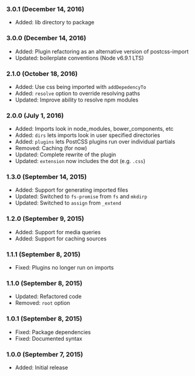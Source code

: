 ### 3.0.1 (December 14, 2016)

- Added: lib directory to package

### 3.0.0 (December 14, 2016)

- Added: Plugin refactoring as an alternative version of postcss-import
- Updated: boilerplate conventions (Node v6.9.1 LTS)

### 2.1.0 (October 18, 2016)

- Added: Use css being imported with `addDepedencyTo`
- Added: `resolve` option to override resolving paths
- Updated: Improve ability to resolve npm modules

### 2.0.0 (July 1, 2016)

- Added: Imports look in node_modules, bower_components, etc
- Added: `dirs` lets imports look in user specified directories
- Added: `plugins` lets PostCSS plugins run over individual partials
- Removed: Caching (for now)
- Updated: Complete rewrite of the plugin
- Updated: `extension` now includes the dot (e.g. `.css`)

### 1.3.0 (September 14, 2015)

- Added: Support for generating imported files
- Updated: Switched to `fs-promise` from `fs` and `mkdirp`
- Updated: Switched to `assign` from `_extend`

### 1.2.0 (September 9, 2015)

- Added: Support for media queries
- Added: Support for caching sources

### 1.1.1 (September 8, 2015)

- Fixed: Plugins no longer run on imports

### 1.1.0 (September 8, 2015)

- Updated: Refactored code
- Removed: `root` option

### 1.0.1 (September 8, 2015)

- Fixed: Package dependencies
- Fixed: Documented syntax

### 1.0.0 (September 7, 2015)

- Added: Initial release
